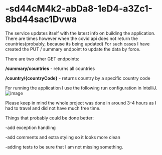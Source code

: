 # -sd44cM4k2-abDa8-1eD4-a3Zc1-8bd44sac1Dvwa

The service updates itself with the latest info on building the application.
There are times however when the covid api does not return the countries(probably, because its being updated)
For such cases I have created the PUT / summary endpoint to update the data by force.

There are two other GET endpoints:

**/summary/countries** - returns all countries

**/country/{countryCode}** - returns country by a specific country code


For running the application I use the following run configuration in IntelliJ.
![image](https://user-images.githubusercontent.com/48070027/222758705-095b8955-1b15-4458-996f-166262a61b3b.png)


Please keep in mind the whole project was done in around 3-4 hours as I had to travel and did not have much free time.

Things that probably could be done better:

  -add exception handling
  
  -add comments and extra styling so it looks more clean
  
  -adding tests to be sure that I am not missing something.

